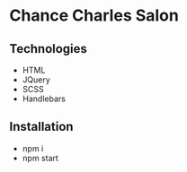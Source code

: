 # Chance Charles Salon

## Technologies
- HTML
- JQuery
- SCSS
- Handlebars

## Installation 
- npm i
- npm start

